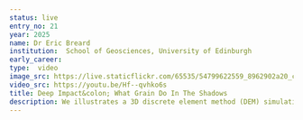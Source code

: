 ```yaml
---
status: live
entry_no: 21
year: 2025
name: Dr Eric Breard
institution:  School of Geosciences, University of Edinburgh
early_career: 
type:  video
image_src: https://live.staticflickr.com/65535/54799622559_8962902a20_c.jpg
video_src: https://youtu.be/Hf--qvhko6s
title: Deep Impact&colon; What Grain Do In The Shadows
description: We illustrates a 3D discrete element method (DEM) simulation performed with the MFIX-DEM solver on the ARCHER2 high-performance computing facility and visualized in ParaView with the OSPRay path tracer, capturing the fleeting complexity of transient granular flow. A single impactor, ten times larger than the background grains, strikes a bed of 1.1 million particles at 100 m/s.<br><br>On the left, particles are coloured by velocity, revealing a granular shockwave that ripples radially through the assembly, compressing and dilating the mixture as it dissipates into the medium. On the right, a slice through the bed center exposes the evolving contact network, the hidden skeleton of force, where braided chains of compression and fragile links of tension form, buckle, and fade.<br><br>Much of this intricate choreography remains invisible in nature, yet simulations like this allow us to unravel the hidden architectures behind the intrinsic complexity of granular matter, where strength and failure are born from the synergy of weak and strong force chains.
---
```


